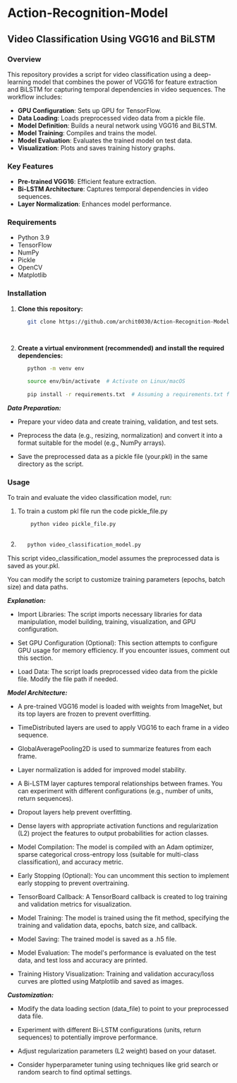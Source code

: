 # Action-Recognition-Model

## Video Classification Using VGG16 and BiLSTM

### Overview

This repository provides a script for video classification using a deep-learning model that combines the power of VGG16 for feature extraction and BiLSTM for capturing temporal dependencies in video sequences. The workflow includes:

- **GPU Configuration**: Sets up GPU for TensorFlow.
- **Data Loading**: Loads preprocessed video data from a pickle file.
- **Model Definition**: Builds a neural network using VGG16 and BiLSTM.
- **Model Training**: Compiles and trains the model.
- **Model Evaluation**: Evaluates the trained model on test data.
- **Visualization**: Plots and saves training history graphs.

### Key Features

- **Pre-trained VGG16**: Efficient feature extraction.
- **Bi-LSTM Architecture**: Captures temporal dependencies in video sequences.
- **Layer Normalization**: Enhances model performance.

### Requirements

- Python 3.9
- TensorFlow
- NumPy
- Pickle
- OpenCV
- Matplotlib

### Installation ###

1. **Clone this repository:**

   ```bash
      git clone https://github.com/archit0030/Action-Recognition-Model.git

    

2.  **Create a virtual environment (recommended) and install the required dependencies:**
    ```Bash
       python -m venv env
       
       source env/bin/activate  # Activate on Linux/macOS
       
       pip install -r requirements.txt  # Assuming a requirements.txt file is present

***Data Preparation:***

   - Prepare your video data and create training, validation, and test sets.
    
   - Preprocess the data (e.g., resizing, normalization) and convert it into a format suitable for the model (e.g., NumPy arrays).
    
   - Save the preprocessed data as a pickle file (your.pkl) in the same directory as the script.

### Usage

To train and evaluate the video classification model, run:

1. To train a custom pkl file run the code pickle_file.py
   ```bash
       python video pickle_file.py
       
2. ```bash
      python video_classification_model.py
   
This script video_classification_model assumes the preprocessed data is saved as your.pkl.

You can modify the script to customize training parameters (epochs, batch size) and data paths.


***Explanation:***

   - Import Libraries: The script imports necessary libraries for data manipulation, model building, training, visualization, and GPU configuration.
    
   - Set GPU Configuration (Optional): This section attempts to configure GPU usage for memory efficiency. If you encounter issues, comment out this section.
    
   - Load Data: The script loads preprocessed video data from the pickle file. Modify the file path if needed.

***Model Architecture:***

   - A pre-trained VGG16 model is loaded with weights from ImageNet, but its top layers are frozen to prevent overfitting.
    
   - TimeDistributed layers are used to apply VGG16 to each frame in a video sequence.
    
   - GlobalAveragePooling2D is used to summarize features from each frame.
    
   - Layer normalization is added for improved model stability.
    
   - A Bi-LSTM layer captures temporal relationships between frames. You can experiment with different configurations (e.g., number of units, return sequences).
    
   - Dropout layers help prevent overfitting.
    
   - Dense layers with appropriate activation functions and regularization (L2) project the features to output probabilities for action classes.

   - Model Compilation: The model is compiled with an Adam optimizer, sparse categorical cross-entropy loss (suitable for multi-class classification), and accuracy metric.
    
   - Early Stopping (Optional): You can uncomment this section to implement early stopping to prevent overtraining.
    
   - TensorBoard Callback: A TensorBoard callback is created to log training and validation metrics for visualization.
    
   - Model Training: The model is trained using the fit method, specifying the training and validation data, epochs, batch size, and callback.
    
  -  Model Saving: The trained model is saved as a .h5 file.
    
   - Model Evaluation: The model's performance is evaluated on the test data, and test loss and accuracy are printed.
    
   - Training History Visualization: Training and validation accuracy/loss curves are plotted using Matplotlib and saved as images.

***Customization:***
    
   - Modify the data loading section (data_file) to point to your preprocessed data file.
        
   - Experiment with different Bi-LSTM configurations (units, return sequences) to potentially improve performance.
        
   - Adjust regularization parameters (L2 weight) based on your dataset.
        
   - Consider hyperparameter tuning using techniques like grid search or random search to find optimal settings.
